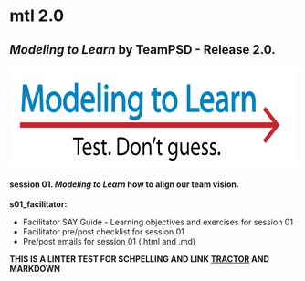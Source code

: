# mtl 2.0
## *Modeling to Learn* by TeamPSD - Release 2.0. 

<img src = "https://github.com/lzim/teampsd/blob/teampsd_style/mtl_logo/mtl_testdontguess_sm.png"
     height = "175" width = "650">  

#### session 01. *Modeling to Learn* how to align our **team vision**. 

**s01_facilitator:** 
  + Facilitator SAY Guide - Learning objectives and exercises for session 01
  + Facilitator pre/post checklist for session 01
  + Pre/post emails for session 01 (.html and .md)
  
  **THIS IS A LINTER TEST FOR SCHPELLING AND LINK [TRACTOR](https://www.tractorhouse.com/listings/farm-equipment/for-sale/195691751/2008-kubota-bx2350d?CTRY=USA) AND MARKDOWN**
